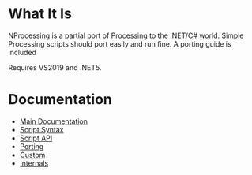 
# What It Is
NProcessing is a partial port of [Processing](https://processing.org/) to the .NET/C# world.
Simple Processing scripts should port easily and run fine. A porting guide is included

Requires VS2019 and .NET5.


# Documentation

- [Main Documentation](DocFiles/NProcessing.md)
- [Script Syntax](DocFiles/ScriptSyntax.md)
- [Script API](DocFiles/ScriptApi.md)
- [Porting](DocFiles/Porting.md)
- [Custom](DocFiles/Custom.md)
- [Internals](DocFiles/Internals.md)

